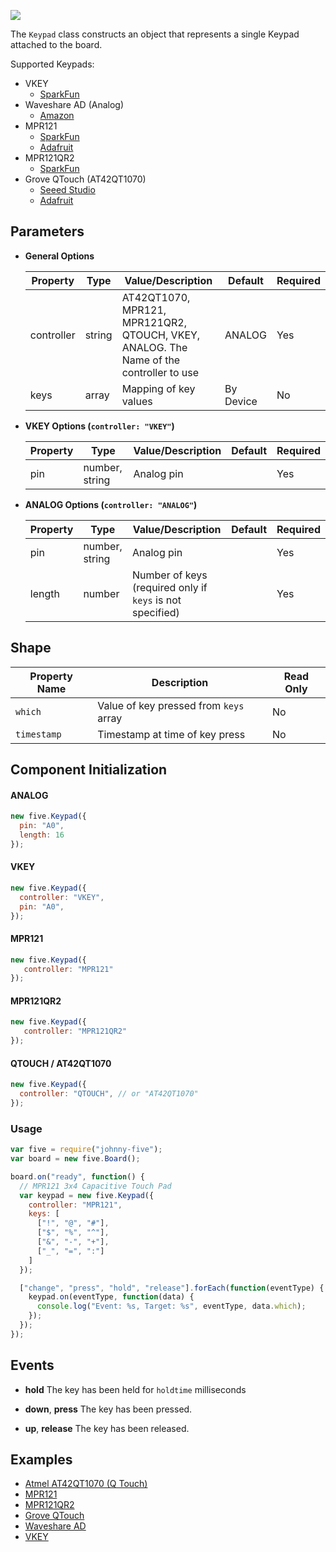 ![](http://i.imgur.com/Il23mnI.png)

The `Keypad` class constructs an object that represents a single Keypad attached to the board.

Supported Keypads:

- VKEY
  - [SparkFun](https://www.sparkfun.com/products/12080)
- Waveshare AD (Analog)
  - [Amazon](http://www.amazon.com/Waveshare-Accessory-buttons-controlled-keyboard/dp/B00KM6UXVS)
- MPR121
  - [SparkFun](https://www.sparkfun.com/products/12017)
  - [Adafruit](https://www.adafruit.com/products/2024)
- MPR121QR2
  - [SparkFun](https://www.sparkfun.com/products/12013)
- Grove QTouch (AT42QT1070)
  - [Seeed Studio](http://www.seeedstudio.com/depot/Grove-Touch-Sensor-p-747.html)
  - [Adafruit](https://www.adafruit.com/products/1362)

## Parameters

- **General Options**
  <span class="abbreviate-table">

  | Property | Type   | Value/Description                       | Default  | Required |
  |---------------|--------|--------------------------------------------|-----------------------------------|----------|
  | controller    | string | AT42QT1070, MPR121, MPR121QR2, QTOUCH, VKEY, ANALOG. The Name of the controller to use | ANALOG | Yes       |
  | keys    | array | Mapping of key values |  By Device | No       |
  </span>

- **VKEY Options (`controller: "VKEY"`)** 

  | Property | Type   | Value/Description                       | Default  | Required |
  |---------------|--------|--------------------------------------------|-----------------------------------|----------|
  | pin    | number, string | Analog pin | | Yes |

- **ANALOG Options (`controller: "ANALOG"`)** 

  | Property | Type   | Value/Description                       | Default  | Required |
  |---------------|--------|--------------------------------------------|-----------------------------------|----------|
  | pin    | number, string | Analog pin | | Yes |
  | length | number | Number of keys (required only if `keys` is not specified) | | Yes |

## Shape

| Property Name | Description | Read Only |
|---------------| ----------- | ----------|
| `which` | Value of key pressed from `keys` array | No |
| `timestamp` | Timestamp at time of key press | No |

## Component Initialization

#### ANALOG

```javascript
new five.Keypad({
  pin: "A0",
  length: 16
});
```

#### VKEY

```javascript
new five.Keypad({
  controller: "VKEY",
  pin: "A0",
});
```

#### MPR121

```javascript
new five.Keypad({
   controller: "MPR121"
});
```

#### MPR121QR2

```javascript
new five.Keypad({
   controller: "MPR121QR2"
});
```

#### QTOUCH / AT42QT1070

```javascript
new five.Keypad({
  controller: "QTOUCH", // or "AT42QT1070"
});
```

### Usage

```javascript
var five = require("johnny-five");
var board = new five.Board();

board.on("ready", function() {
  // MPR121 3x4 Capacitive Touch Pad
  var keypad = new five.Keypad({
    controller: "MPR121",
    keys: [
      ["!", "@", "#"],
      ["$", "%", "^"],
      ["&", "-", "+"],
      ["_", "=", ":"]
    ]
  });

  ["change", "press", "hold", "release"].forEach(function(eventType) {
    keypad.on(eventType, function(data) {
      console.log("Event: %s, Target: %s", eventType, data.which);
    });
  });
});
```

## Events

- **hold** The key has been held for `holdtime` milliseconds

- **down**, **press** The key has been pressed.

- **up**, **release** The key has been released.

<!--remove-start-->

## Examples

- [Atmel AT42QT1070 (Q Touch)](https://github.com/rwaldron/johnny-five/blob/master/docs/keypad-AT42QT1070.md)
- [MPR121](https://github.com/rwaldron/johnny-five/blob/master/docs/keypad-MPR121.md)
- [MPR121QR2](https://github.com/rwaldron/johnny-five/blob/master/docs/keypad-MPR121QR2.md)
- [Grove QTouch](https://github.com/rwaldron/johnny-five/blob/master/docs/keypad-QTOUCH.md)
- [Waveshare AD](https://github.com/rwaldron/johnny-five/blob/master/docs/keypad-analog-ad.md)
- [VKEY](https://github.com/rwaldron/johnny-five/blob/master/docs/keypad-analog-vkey.md)

<!--remove-end-->
